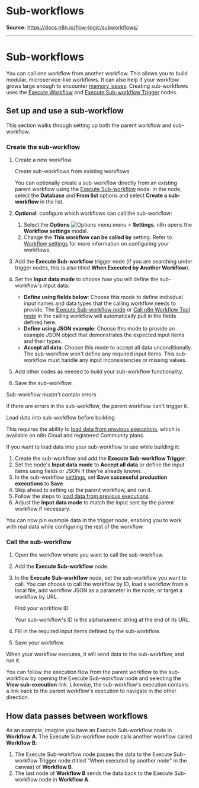 # Sub-workflows

**Source:** https://docs.n8n.io/flow-logic/subworkflows/

---

# Sub-workflows

You can call one workflow from another workflow. This allows you to build modular, microservice-like workflows. It can also help if your workflow grows large enough to encounter [memory issues](../../hosting/scaling/memory-errors/). Creating sub-workflows uses the [Execute Workflow](../../integrations/builtin/core-nodes/n8n-nodes-base.executeworkflow/) and [Execute Sub-workflow Trigger](../../integrations/builtin/core-nodes/n8n-nodes-base.executeworkflowtrigger/) nodes.

## Set up and use a sub-workflow

This section walks through setting up both the parent workflow and sub-workflow.

### Create the sub-workflow

1. Create a new workflow.

   Create sub-workflows from existing workflows

   You can optionally create a sub-workflow directly from an existing parent workflow using the [Execute Sub-workflow](../../integrations/builtin/core-nodes/n8n-nodes-base.executeworkflow/) node. In the node, select the **Database** and **From list** options and select **Create a sub-workflow** in the list.
2. **Optional**: configure which workflows can call the sub-workflow:

   1. Select the **Options** ![Options menu](../../_images/common-icons/three-dot-options-menu.png) menu > **Settings**. n8n opens the **Workflow settings** modal.
   2. Change the **This workflow can be called by** setting. Refer to [Workflow settings](../../workflows/settings/) for more information on configuring your workflows.
3. Add the **Execute Sub-workflow** trigger node (if you are searching under trigger nodes, this is also titled **When Executed by Another Workflow**).
4. Set the **Input data mode** to choose how you will define the sub-workflow's input data:
   - **Define using fields below**: Choose this mode to define individual input names and data types that the calling workflow needs to provide. The [Execute Sub-workflow node](../../integrations/builtin/core-nodes/n8n-nodes-base.executeworkflow/) or [Call n8n Workflow Tool node](../../integrations/builtin/cluster-nodes/sub-nodes/n8n-nodes-langchain.toolworkflow/) in the calling workflow will automatically pull in the fields defined here.
   - **Define using JSON example**: Choose this mode to provide an example JSON object that demonstrates the expected input items and their types.
   - **Accept all data**: Choose this mode to accept all data unconditionally. The sub-workflow won't define any required input items. This sub-workflow must handle any input inconsistencies or missing values.
5. Add other nodes as needed to build your sub-workflow functionality.
6. Save the sub-workflow.

Sub-workflow mustn't contain errors

If there are errors in the sub-workflow, the parent workflow can't trigger it.

Load data into sub-workflow before building

This requires the ability to [load data from previous executions](../../workflows/executions/debug/), which is available on n8n Cloud and registered Community plans.

If you want to load data into your sub-workflow to use while building it:

1. Create the sub-workflow and add the **Execute Sub-workflow Trigger**.
2. Set the node's **Input data mode** to **Accept all data** or define the input items using fields or JSON if they're already known.
3. In the sub-workflow [settings](../../workflows/settings/), set **Save successful production executions** to **Save**.
4. Skip ahead to setting up the parent workflow, and run it.
5. Follow the steps to [load data from previous executions](../../workflows/executions/debug/).
6. Adjust the **Input data mode** to match the input sent by the parent workflow if necessary.

You can now pin example data in the trigger node, enabling you to work with real data while configuring the rest of the workflow.

### Call the sub-workflow

1. Open the workflow where you want to call the sub-workflow.
2. Add the **Execute Sub-workflow** node.
3. In the **Execute Sub-workflow** node, set the sub-workflow you want to call. You can choose to call the workflow by ID, load a workflow from a local file, add workflow JSON as a parameter in the node, or target a workflow by URL.

   Find your workflow ID

   Your sub-workflow's ID is the alphanumeric string at the end of its URL.
4. Fill in the required input items defined by the sub-workflow.
5. Save your workflow.

When your workflow executes, it will send data to the sub-workflow, and run it.

You can follow the execution flow from the parent workflow to the sub-workflow by opening the Execute Sub-workflow node and selecting the **View sub-execution** link. Likewise, the sub-workflow's execution contains a link back to the parent workflow's execution to navigate in the other direction.

## How data passes between workflows

As an example, imagine you have an Execute Sub-workflow node in **Workflow A**. The Execute Sub-workflow node calls another workflow called **Workflow B**:

1. The Execute Sub-workflow node passes the data to the Execute Sub-workflow Trigger node (titled "When executed by another node" in the canvas) of **Workflow B**.
2. The last node of **Workflow B** sends the data back to the Execute Sub-workflow node in **Workflow A**.
